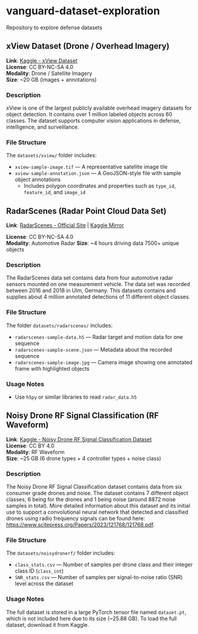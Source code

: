 # vanguard-dataset-exploration
Repository to explore defense datasets

## xView Dataset (Drone / Overhead Imagery)
**Link**: [Kaggle - xView Dataset](https://www.kaggle.com/datasets/hassanmojab/xview-dataset)  
**License**: CC BY-NC-SA 4.0  
**Modality**: Drone / Satellite Imagery  
**Size**: ~20 GB (images + annotations)

### Description
xView is one of the largest publicly available overhead imagery datasets for object detection. 
It contains over 1 million labeled objects across 60 classes. 
The dataset supports computer vision applications in defense, intelligence, and surveillance.

### File Structure
The `datasets/xview/` folder includes:
- `xview-sample-image.tif` — A representative satellite image tile
- `xview-sample-annotation.json` — A GeoJSON-style file with sample object annotations
  - Includes polygon coordinates and properties such as `type_id`, `feature_id`, and `image_id`

## RadarScenes (Radar Point Cloud Data Set)
**Link**: [RadarScenes - Official Site](https://radar-scenes.com/dataset/about) | [Kaggle Mirror](https://www.kaggle.com/datasets/aleksandrdubrovin/the-radarscenes-data-set)

**License**: CC BY-NC-SA 4.0	
**Modality**: Automotive Radar
**Size**: ~4 hours driving data 7500+ unique objects

### Description
The RadarScenes data set contains data from four automotive radar sensors mounted on one measurement vehicle. 
The data set was recorded between 2016 and 2018 in Ulm, Germany.
This datasets contains and supplies about 4 million annotated detections of 11 different object classes.

### File Structure
The folder `datasets/radarscenes/` includes:
- `radarscenes-sample-data.h5` — Radar target and motion data for one sequence  
- `radarscenes-sample-scene.json` — Metadata about the recorded sequence  
- `radarscenes-sample-image.jpg` — Camera image showing one annotated frame with highlighted objects

### Usage Notes
- Use `h5py` or similar libraries to read `radar_data.h5`

## Noisy Drone RF Signal Classification (RF Waveform)
**Link**: [Kaggle - Noisy Drone RF Signal Classification Dataset](https://www.kaggle.com/datasets/sgluege/noisy-drone-rf-signal-classification)    
**License**: CC BY 4.0    
**Modality**: RF Waveform    
**Size**: ~25 GB (6 drone types + 4 controller types + noise class)  

### Description
The Noisy Drone RF Signal Classification dataset contains data from six consumer grade drones and noise. 
The dataset contains 7 different object classes, 6 being for the drones and 1 being noise (around 8872 noise samples in total). 
More detailed information about this dataset and its initial use to support a convolutional neural network that detected and classified drones using radio frequency signals can be found here: https://www.scitepress.org/Papers/2023/121768/121768.pdf.   

### File Structure
The `datasets/noisydronerf/` folder includes:
- `class_stats.csv` — Number of samples per drone class and their integer class ID (`class_int`)
- `SNR_stats.csv` — Number of samples per signal-to-noise ratio (SNR) level across the dataset

### Usage Notes
The full dataset is stored in a large PyTorch tensor file named `dataset.pt`, which is not included here due to its size (~25.88 GB). 
To load the full dataset, download it from Kaggle.
